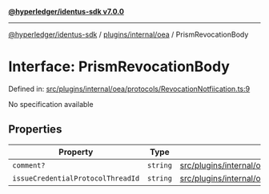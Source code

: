[**@hyperledger/identus-sdk v7.0.0**](../../../../README.md)

***

[@hyperledger/identus-sdk](../../../../README.md) / [plugins/internal/oea](../README.md) / PrismRevocationBody

# Interface: PrismRevocationBody

Defined in: [src/plugins/internal/oea/protocols/RevocationNotfiication.ts:9](https://github.com/hyperledger/identus-edge-agent-sdk-ts/blob/96423ee84b124a31ce63036d9d623d1cb73a13c2/src/plugins/internal/oea/protocols/RevocationNotfiication.ts#L9)

No specification available

## Properties

| Property | Type | Defined in |
| ------ | ------ | ------ |
| <a id="comment"></a> `comment?` | `string` | [src/plugins/internal/oea/protocols/RevocationNotfiication.ts:11](https://github.com/hyperledger/identus-edge-agent-sdk-ts/blob/96423ee84b124a31ce63036d9d623d1cb73a13c2/src/plugins/internal/oea/protocols/RevocationNotfiication.ts#L11) |
| <a id="issuecredentialprotocolthreadid"></a> `issueCredentialProtocolThreadId` | `string` | [src/plugins/internal/oea/protocols/RevocationNotfiication.ts:10](https://github.com/hyperledger/identus-edge-agent-sdk-ts/blob/96423ee84b124a31ce63036d9d623d1cb73a13c2/src/plugins/internal/oea/protocols/RevocationNotfiication.ts#L10) |
